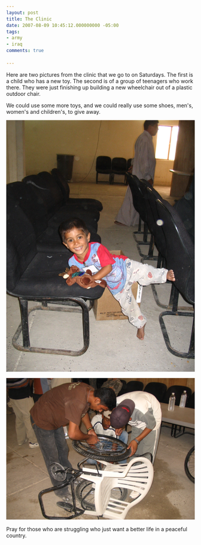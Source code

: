 ```yaml
---
layout: post
title: The Clinic
date: 2007-08-09 10:45:12.000000000 -05:00
tags:
- army
- iraq 
comments: true

---
```

<p>Here are two pictures from the clinic that we go to on Saturdays. The first is a child who has a new toy. The second is of a group of teenagers who work there. They were just finishing up building a new wheelchair out of a plastic outdoor chair.</p>
<p>We could use some more toys, and we could really use some shoes, men's, women's and children's, to give away.</p>

![Child With a New Toy](/assets/20070809-005.jpg)

![Wheelchair](/assets/20070809-002.jpg)

<p>Pray for those who are struggling who just want a better life in a peaceful country. </p>
